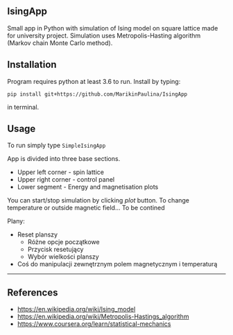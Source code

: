 ## IsingApp
Small app in Python with simulation of Ising model on 
square lattice made for university project.
Simulation uses Metropolis-Hasting algorithm 
(Markov chain Monte Carlo method).

## Installation 

Program requires python at least 3.6 to run.
Install by typing: 
```
pip install git+https://github.com/MarikinPaulina/IsingApp
```
in terminal.
## Usage
To run simply type `SimpleIsingApp`

App is divided into three base sections. 
 - Upper left corner - spin lattice
 - Upper right corner - control panel
 - Lower segment - Energy and magnetisation plots
 
You can start/stop simulation by clicking *plot* button. 
To change temperature or outside magnetic field... To be contined

Plany:

 - Reset planszy
   - Różne opcje początkowe
   - Przycisk resetujący
   - Wybór wielkości planszy
 - Coś do manipulacji zewnętrznym polem magnetycznym i temperaturą

---

## References

 - https://en.wikipedia.org/wiki/Ising_model
 - https://en.wikipedia.org/wiki/Metropolis-Hastings_algorithm
 - https://www.coursera.org/learn/statistical-mechanics